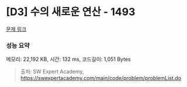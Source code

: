 # [D3] 수의 새로운 연산 - 1493 

[문제 링크](https://swexpertacademy.com/main/code/problem/problemDetail.do?contestProbId=AV2b-QGqADMBBASw) 

### 성능 요약

메모리: 22,192 KB, 시간: 132 ms, 코드길이: 1,051 Bytes



> 출처: SW Expert Academy, https://swexpertacademy.com/main/code/problem/problemList.do